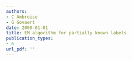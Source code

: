 ```yaml
---
authors: 
- C Ambroise
- G Govaert
date: 2000-01-01
title: EM algorithm for partially known labels
publication_types:
- 6
url_pdf: ''
---
```

